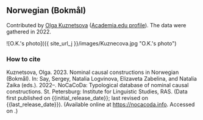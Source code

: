 ## Norwegian (Bokmål)

Contributed by [Olga Kuznetsova](https://iling.spb.ru/people/kuznetsova_o.html) ([Academia.edu profile](https://iling-spb.academia.edu/OlgaKouznetsova)). The data were gathered in 2022.

![O.K.'s photo]({{ site_url_j }}/images/Kuznecova.jpg "O.K.'s photo")

### How to cite

Kuznetsova, Olga. 2023. Nominal causal constructions in Norwegian (Bokmål). In: Say, Sergey, Natalia Logvinova,
Elizaveta Zabelina, and Natalia Zaika (eds.). 2022–. NoCaCoDa: Typological database of nominal causal constructions.
St. Petersburg: Institute for Linguistic Studies, RAS. (Data first published on {{initial_release_date}};
last revised on {{last_release_date}}). (Available online at https://nocacoda.info. Accessed on <span class="today-span"></span>.)
